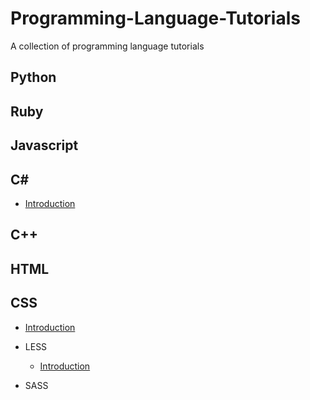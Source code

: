 # Programming-Language-Tutorials
A collection of programming language tutorials

## Python

## Ruby

## Javascript

## C#

- [Introduction](https://www.youtube.com/watch?v=Jlbs8ly6OKA&list=PL76809ED684A081F3)

## C++

## HTML

## CSS

- [Introduction](https://www.youtube.com/watch?v=s7ONvIgOWdM&list=PLqGj3iMvMa4IOmy04kDxh_hqODMqoeeCy&index=1)

- LESS
	- [Introduction](https://www.youtube.com/watch?v=5mgsQ2csCIU)
- SASS
